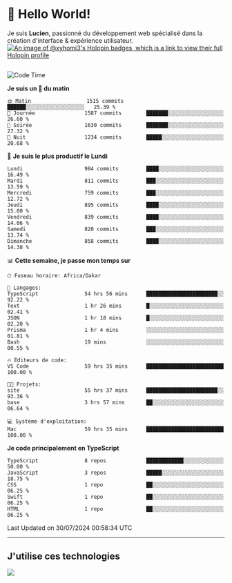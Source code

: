 # 👋 Hello World!

Je suis **Lucien**, passionné du développement web spécialisé dans la création d'interface & expérience utilisateur.
[![An image of @xyhomi3's Holopin badges, which is a link to view their full Holopin profile](https://holopin.me/xyhomi3)](https://holopin.io/@xyhomi3)

##

<!--START_SECTION:waka-->
![Code Time](http://img.shields.io/badge/Code%20Time-1%2C624%20hrs%2025%20mins-blue)

**Je suis un 🐤 du matin** 

```text
🌞 Matin                  1515 commits        ██████░░░░░░░░░░░░░░░░░░░   25.39 % 
🌆 Journée                1587 commits        ███████░░░░░░░░░░░░░░░░░░   26.60 % 
🌃 Soirée                 1630 commits        ███████░░░░░░░░░░░░░░░░░░   27.32 % 
🌙 Nuit                   1234 commits        █████░░░░░░░░░░░░░░░░░░░░   20.68 % 
```
📅 **Je suis le plus productif le Lundi** 

```text
Lundi                    984 commits         ████░░░░░░░░░░░░░░░░░░░░░   16.49 % 
Mardi                    811 commits         ███░░░░░░░░░░░░░░░░░░░░░░   13.59 % 
Mercredi                 759 commits         ███░░░░░░░░░░░░░░░░░░░░░░   12.72 % 
Jeudi                    895 commits         ████░░░░░░░░░░░░░░░░░░░░░   15.00 % 
Vendredi                 839 commits         ████░░░░░░░░░░░░░░░░░░░░░   14.06 % 
Samedi                   820 commits         ███░░░░░░░░░░░░░░░░░░░░░░   13.74 % 
Dimanche                 858 commits         ████░░░░░░░░░░░░░░░░░░░░░   14.38 % 
```


📊 **Cette semaine, je passe mon temps sur** 

```text
🕑︎ Fuseau horaire: Africa/Dakar

💬 Langages: 
TypeScript               54 hrs 56 mins      ███████████████████████░░   92.22 % 
Text                     1 hr 26 mins        █░░░░░░░░░░░░░░░░░░░░░░░░   02.41 % 
JSON                     1 hr 18 mins        █░░░░░░░░░░░░░░░░░░░░░░░░   02.20 % 
Prisma                   1 hr 4 mins         ░░░░░░░░░░░░░░░░░░░░░░░░░   01.81 % 
Bash                     19 mins             ░░░░░░░░░░░░░░░░░░░░░░░░░   00.55 % 

🔥 Éditeurs de code: 
VS Code                  59 hrs 35 mins      █████████████████████████   100.00 % 

🐱‍💻 Projets: 
site                     55 hrs 37 mins      ███████████████████████░░   93.36 % 
base                     3 hrs 57 mins       ██░░░░░░░░░░░░░░░░░░░░░░░   06.64 % 

💻 Système d'exploitation: 
Mac                      59 hrs 35 mins      █████████████████████████   100.00 % 
```

**Je code principalement en TypeScript** 

```text
TypeScript               8 repos             ████████████░░░░░░░░░░░░░   50.00 % 
JavaScript               3 repos             █████░░░░░░░░░░░░░░░░░░░░   18.75 % 
CSS                      1 repo              ██░░░░░░░░░░░░░░░░░░░░░░░   06.25 % 
Swift                    1 repo              ██░░░░░░░░░░░░░░░░░░░░░░░   06.25 % 
HTML                     1 repo              ██░░░░░░░░░░░░░░░░░░░░░░░   06.25 % 
```




 Last Updated on 30/07/2024 00:58:34 UTC
<!--END_SECTION:waka-->
---

## J'utilise ces technologies

<p align="left">
  <a href="https://skillicons.dev">
    <img src="https://skillicons.dev/icons?i=ts,js,md,scss,tailwind,react,docker,express,astro,vite,nextjs,vercel,figma,ableton" />
  </a>
</p>

